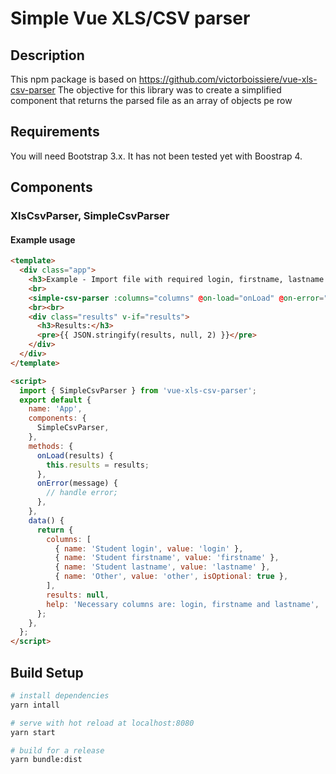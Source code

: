 # Simple Vue XLS/CSV parser

## Description

This npm package is based on https://github.com/victorboissiere/vue-xls-csv-parser
The objective for this library was to create a simplified component that returns the parsed file as an array of objects pe row
## Requirements

You will need Bootstrap 3.x. It has not been tested yet with Boostrap 4.

## Components

### XlsCsvParser, SimpleCsvParser

#### Example usage
```html
<template>
  <div class="app">
    <h3>Example - Import file with required login, firstname, lastname and optional values</h3>
    <br>
    <simple-csv-parser :columns="columns" @on-load="onLoad" @on-error="onError"></simple-csv-parser>
    <br><br>
    <div class="results" v-if="results">
      <h3>Results:</h3>
      <pre>{{ JSON.stringify(results, null, 2) }}</pre>
    </div>
  </div>
</template>

<script>
  import { SimpleCsvParser } from 'vue-xls-csv-parser';
  export default {
    name: 'App',
    components: {
      SimpleCsvParser,
    },
    methods: {
      onLoad(results) {
        this.results = results;
      },
      onError(message) {
        // handle error;
      },
    },
    data() {
      return {
        columns: [
          { name: 'Student login', value: 'login' },
          { name: 'Student firstname', value: 'firstname' },
          { name: 'Student lastname', value: 'lastname' },
          { name: 'Other', value: 'other', isOptional: true },
        ],
        results: null,
        help: 'Necessary columns are: login, firstname and lastname',
      };
    },
  };
</script>
```
## Build Setup

``` bash
# install dependencies
yarn intall

# serve with hot reload at localhost:8080
yarn start

# build for a release
yarn bundle:dist
```
